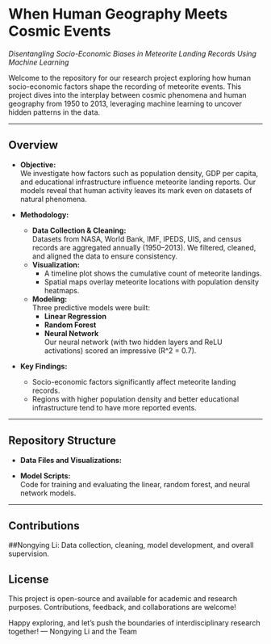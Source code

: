 # When Human Geography Meets Cosmic Events

_Disentangling Socio-Economic Biases in Meteorite Landing Records Using Machine Learning_

Welcome to the repository for our research project exploring how human socio-economic factors shape the recording of meteorite events. This project dives into the interplay between cosmic phenomena and human geography from 1950 to 2013, leveraging machine learning to uncover hidden patterns in the data.

---

## Overview

- **Objective:**  
  We investigate how factors such as population density, GDP per capita, and educational infrastructure influence meteorite landing reports. Our models reveal that human activity leaves its mark even on datasets of natural phenomena.

- **Methodology:**  
  - **Data Collection & Cleaning:**  
    Datasets from NASA, World Bank, IMF, IPEDS, UIS, and census records are aggregated annually (1950–2013). We filtered, cleaned, and aligned the data to ensure consistency.
  - **Visualization:**  
    - A timeline plot shows the cumulative count of meteorite landings.
    - Spatial maps overlay meteorite locations with population density heatmaps.
  - **Modeling:**  
    Three predictive models were built:
    - **Linear Regression**
    - **Random Forest**
    - **Neural Network**  
      Our neural network (with two hidden layers and ReLU activations) scored an impressive \(R^2 = 0.7\).

- **Key Findings:**  
  - Socio-economic factors significantly affect meteorite landing records.
  - Regions with higher population density and better educational infrastructure tend to have more reported events.

---

## Repository Structure

- **Data Files and Visualizations:**  

- **Model Scripts:**  
  Code for training and evaluating the linear, random forest, and neural network models.

---

## Contributions
  ##Nongying Li:  Data collection, cleaning, model development, and overall supervision.

## License
This project is open-source and available for academic and research purposes. Contributions, feedback, and collaborations are welcome!

Happy exploring, and let’s push the boundaries of interdisciplinary research together!
— Nongying Li and the Team
